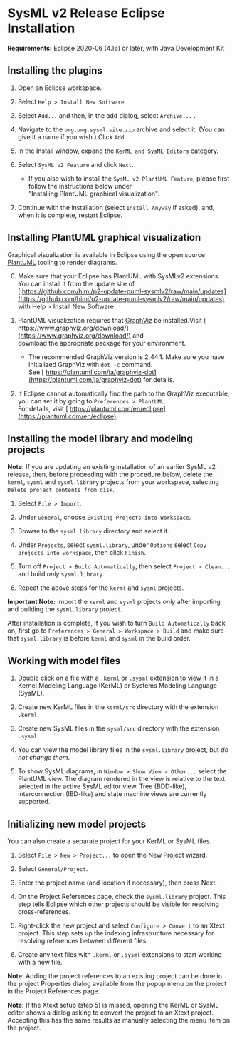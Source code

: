 # SysML v2 Release Eclipse Installation

**Requirements:** Eclipse 2020-06 (4.16) or later, with Java Development Kit

## Installing the plugins

1. Open an Eclipse workspace.

2. Select `Help > Install New Software`.

3. Select `Add...` and then, in the add dialog, select `Archive...` .

4. Navigate to the `org.omg.sysml.site.zip` archive and select it. (You can give it a name if you wish.) Click `Add`.

5. In the Install window, expand the `KerML and SysML Editors` category.

6. Select `SysML v2 Feature` and click `Next`.
   * If you also wish to install the `SysML v2 PlantUML Feature`, please first follow the instructions below under <br/> "Installing PlantUML graphical visualization".

7. Continue with the installation (select `Install Anyway` if asked), and, when it is complete, restart Eclipse.

## Installing PlantUML graphical visualization

Graphical visualization is available in Eclipse using the open source [PlantUML](https://plantuml.com) tooling to render diagrams.

0. Make sure that your Eclipse has PlantUML with SysMLv2 extensions. You can install it from the update site of<br/> 
[ https://github.com/himi/p2-update-puml-sysmlv2/raw/main/updates](https://github.com/himi/p2-update-puml-sysmlv2/raw/main/updates) with Help > Install New Software

1. PlantUML visualization requires that [GraphViz](https://www.graphviz.org) be installed.Visit [ https://www.graphviz.org/download/](https://www.graphviz.org/download/) and <br/>
download the appropriate package for your environment.
   * The recommended GraphViz version is 2.44.1.  Make sure you have initialized GraphViz with `dot -c` command. <br/>
   See [ https://plantuml.com/ja/graphviz-dot](https://plantuml.com/ja/graphviz-dot) for details.

2. If Eclipse cannot automatically find the path to the GraphViz executable, you can set it by going to `Preferences > PlantUML`. <br/>
For details, visit [ https://plantuml.com/en/eclipse](https://plantuml.com/en/eclipse).

## Installing the model library and modeling projects

**Note:** If you are updating an existing installation of an earlier SysML v2 release, then, before proceeding with the procedure
below, delete the `kerml`, `sysml` and `sysml.library` projects from your workspace, selecting `Delete project contents from disk`.

1. Select `File > Import`.

2. Under `General`, choose `Existing Projects into Workspace`.

3. Browse to the `sysml.library` directory and select it.

4. Under `Projects`, select `sysml.library`, under `Options` select `Copy projects into workspace`, then click `Finish`.

5. Turn off `Project > Build Automatically`, then select `Project > Clean...` and build *only* `sysml.library`.

6. Repeat the above steps for the `kerml` and `sysml` projects.

**Important Note:** Import the `kerml` and `sysml` projects *only* after importing and building the `sysml.library` project.

After installation is complete, if you wish to turn `Build Automatically` back on, first go to `Preferences > General > Workspace > Build`
and make sure that `sysml.library` is before `kerml` and `sysml` in the build order.

## Working with model files

1. Double click on a file with a `.kerml` or `.sysml` extension to view it in a Kernel Modeling Language (KerML) or Systems Modeling Language (SysML).
 
2. Create new KerML files in the `kerml/src` directory with the extension `.kerml`.

2. Create new SysML files in the `sysml/src` directory with the extension `.sysml`.

3. You can view the model library files in the `sysml.library` project, but *do not change them*.
   
4. To show SysML diagrams, in `Window > Show View > Other...` select the PlantUML view. The diagram rendered in the view is relative to the text selected 
in the active SysML editor view. Tree (BDD-like), interconnection (IBD-like) and state machine views are currently supported.

## Initializing new model projects

You can also create a separate project for your KerML or SysML files.

1. Select `File > New > Project...` to open the New Project wizard.

2. Select `General/Project`.

3. Enter the project name (and location if necessary), then press Next.

4. On the Project References page, check the `sysml.library` project. This step tells Eclipse which other projects should be visible for resolving cross-references.

5. Right-click the new project and select `Configure > Convert` to an Xtext project. This step sets up the indexing infrastructure necessary for resolving references between different files.

6. Create any text files with `.kerml` or `.sysml` extensions to start working with a new file.  

**Note:** Adding the project references to an existing project can be done in the project Properties dialog available from the popup menu on the project in the Project References page.

**Note:** If the Xtext setup (step 5) is missed, opening the KerML or SysML editor shows a dialog asking to convert the project to an Xtext project. 
Accepting this has the same results as manually selecting the menu item on the project. 